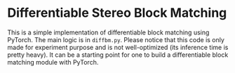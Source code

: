 # Differentiable Stereo Block Matching
This is a simple implementation of differentiable block matching using PyTorch. The main logic is in `diffbm.py`. Please notice that this code is only made for experiment purpose and is not well-optimized (its inference time is pretty heavy). It can be a starting point for one to build a differentiable block matching module with PyTorch.
